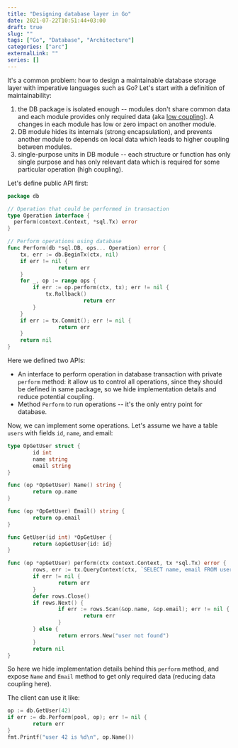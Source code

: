 ```yaml
---
title: "Designing database layer in Go"
date: 2021-07-22T10:51:44+03:00
draft: true
slug: ""
tags: ["Go", "Database", "Architecture"]
categories: ["arc"]
externalLink: ""
series: []
---
```


It's a common problem: how to design a maintainable database storage layer
with imperative languages such as Go? Let's start with a definition of maintainability:
1) the DB package is isolated enough -- modules don't share common data and each module
provides only required data
(aka [low coupling](https://courses.cs.washington.edu/courses/cse403/96sp/coupling-cohesion.html)).
A changes in each module has low or zero impact on another module.
2) DB module hides its internals (strong encapsulation), and prevents another module to depends on
local data which leads to higher coupling between modules.
3) single-purpose units in DB module -- each structure or function has only single purpose and
has only relevant data which is required for some particular operation (high coupling).

Let's define public API first:
```go
package db

// Operation that could be performed in transaction
type Operation interface {
  perform(context.Context, *sql.Tx) error
}

// Perform operations using database
func Perform(db *sql.DB, ops... Operation) error {
	tx, err := db.BeginTx(ctx, nil)
	if err != nil {
                return err
	}
	for _, op := range ops {
		if err := op.perform(ctx, tx); err != nil {
			tx.Rollback()
                        return err
		}
	}
	if err := tx.Commit(); err != nil {
                return err
	}
	return nil 
}
```
Here we defined two APIs:
 - An interface to perform operation in database transaction with private `perform` method:
 it allow us to control all operations, since they should be defined in same package, so we
 hide implementation details and reduce potential coupling.
 - Method `Perform` to run operations -- it's the only entry point for database.

Now, we can implement some operations. Let's assume we have a table `users` with fields `id`, `name`,
and email:
```go
type OpGetUser struct {
        id int
        name string
        email string
}

func (op *OpGetUser) Name() string {
        return op.name
}

func (op *OpGetUser) Email() string {
        return op.email
}

func GetUser(id int) *OpGetUser {
        return &opGetUser{id: id}
}

func (op *opGetUser) perform(ctx context.Context, tx *sql.Tx) error {
        rows, err := tx.QueryContext(ctx, `SELECT name, email FROM users WHERE id = $1`, op.id)
        if err != nil {
                return err
        }
        defer rows.Close()
        if rows.Next() {
                if err := rows.Scan(&op.name, &op.email); err != nil {
                        return err
                }
        } else {
                return errors.New("user not found")
        }
        return nil
}
```

So here we hide implementation details behind this `perform` method, and expose
`Name` and `Email` method to get only required data (reducing data coupling here).

The client can use it like:
```go
op := db.GetUser(42)
if err := db.Perform(pool, op); err != nil {
        return err
}
fmt.Printf("user 42 is %d\n", op.Name())
```
